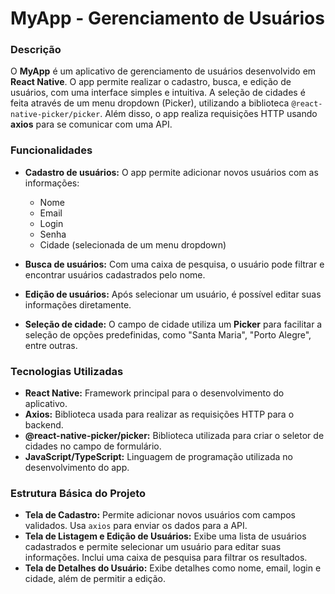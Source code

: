 # MyApp - Gerenciamento de Usuários

### Descrição

O **MyApp** é um aplicativo de gerenciamento de usuários desenvolvido em **React Native**. O app permite realizar o cadastro, busca, e edição de usuários, com uma interface simples e intuitiva. A seleção de cidades é feita através de um menu dropdown (Picker), utilizando a biblioteca `@react-native-picker/picker`. Além disso, o app realiza requisições HTTP usando **axios** para se comunicar com uma API.

### Funcionalidades

- **Cadastro de usuários:** O app permite adicionar novos usuários com as informações:
  - Nome
  - Email
  - Login
  - Senha
  - Cidade (selecionada de um menu dropdown)
  
- **Busca de usuários:** Com uma caixa de pesquisa, o usuário pode filtrar e encontrar usuários cadastrados pelo nome.

- **Edição de usuários:** Após selecionar um usuário, é possível editar suas informações diretamente.

- **Seleção de cidade:** O campo de cidade utiliza um **Picker** para facilitar a seleção de opções predefinidas, como "Santa Maria", "Porto Alegre", entre outras.

### Tecnologias Utilizadas

- **React Native:** Framework principal para o desenvolvimento do aplicativo.
- **Axios:** Biblioteca usada para realizar as requisições HTTP para o backend.
- **@react-native-picker/picker:** Biblioteca utilizada para criar o seletor de cidades no campo de formulário.
- **JavaScript/TypeScript:** Linguagem de programação utilizada no desenvolvimento do app.

### Estrutura Básica do Projeto

- **Tela de Cadastro:** Permite adicionar novos usuários com campos validados. Usa `axios` para enviar os dados para a API.
- **Tela de Listagem e Edição de Usuários:** Exibe uma lista de usuários cadastrados e permite selecionar um usuário para editar suas informações. Inclui uma caixa de pesquisa para filtrar os resultados.
- **Tela de Detalhes do Usuário:** Exibe detalhes como nome, email, login e cidade, além de permitir a edição.

